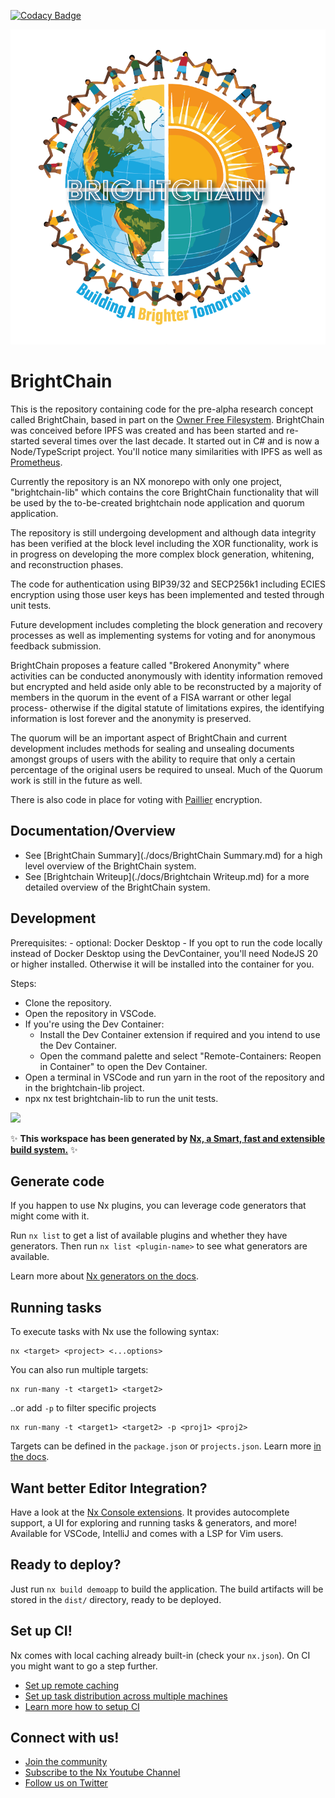 [![Codacy Badge](https://app.codacy.com/project/badge/Grade/e3f269c473254e0aa9d8f49acb0686ac)](https://app.codacy.com/gh/Digital-Defiance/BrightChain/dashboard?utm_source=gh&utm_medium=referral&utm_content=&utm_campaign=Badge_grade)

<div align="center">
  <img src="./brightchain-react/src/assets/images/BrightChain-Square-white.png" />
</div>

# BrightChain

This is the repository containing code for the pre-alpha research concept called BrightChain, based in part on the [Owner Free Filesystem](https://en.wikipedia.org/wiki/OFFSystem). BrightChain was conceived before IPFS was created and has been started and re-started several times over the last decade. It started out in C# and is now a Node/TypeScript project. You'll notice many similarities with IPFS as well as [Prometheus](https://github.com/Prometheus-SCN).

Currently the repository is an NX monorepo with only one project, "brightchain-lib" which contains the core BrightChain functionality that will be used by the to-be-created brightchain node application and quorum application.

The repository is still undergoing development and although data integrity has been verified at the block level including the XOR functionality, work is in progress on developing the more complex block generation, whitening, and reconstruction phases.

The code for authentication using BIP39/32 and SECP256k1 including ECIES encryption using those user keys has been implemented and tested through unit tests.

Future development includes completing the block generation and recovery processes as well as implementing systems for voting and for anonymous feedback submission.

BrightChain proposes a feature called "Brokered Anonymity" where activities can be conducted anonymously with identity information removed but encrypted and held aside only able to be reconstructed by a majority of members in the quorum in the event of a FISA warrant or other legal process- otherwise if the digital statute of limitations expires, the identifying information is lost forever and the anonymity is preserved.

The quorum will be an important aspect of BrightChain and current development includes methods for sealing and unsealing documents amongst groups of users with the ability to require that only a certain percentage of the original users be required to unseal. Much of the Quorum work is still in the future as well.

There is also code in place for voting with [Paillier](https://en.wikipedia.org/wiki/Paillier_cryptosystem) encryption.

## Documentation/Overview

- See [BrightChain Summary](./docs/BrightChain Summary.md) for a high level overview of the BrightChain system.
- See [Brightchain Writeup](./docs/Brightchain Writeup.md) for a more detailed overview of the BrightChain system.

## Development

Prerequisites:
    - optional: Docker Desktop
    - If you opt to run the code locally instead of Docker Desktop using the DevContainer, you'll need NodeJS 20 or higher installed. Otherwise it will be installed into the container for you.

Steps:
  - Clone the repository.
  - Open the repository in VSCode.
  - If you're using the Dev Container:
    - Install the Dev Container extension if required and you intend to use the Dev Container.
    - Open the command palette and select "Remote-Containers: Reopen in Container" to open the Dev Container.
  - Open a terminal in VSCode and run yarn in the root of the repository and in the brightchain-lib project.
  - npx nx test brightchain-lib to run the unit tests.

<a alt="Nx logo" href="https://nx.dev" target="_blank" rel="noreferrer"><img src="https://raw.githubusercontent.com/nrwl/nx/master/images/nx-logo.png" width="45"></a>

✨ **This workspace has been generated by [Nx, a Smart, fast and extensible build system.](https://nx.dev)** ✨

## Generate code

If you happen to use Nx plugins, you can leverage code generators that might come with it.

Run `nx list` to get a list of available plugins and whether they have generators. Then run `nx list <plugin-name>` to see what generators are available.

Learn more about [Nx generators on the docs](https://nx.dev/plugin-features/use-code-generators).

## Running tasks

To execute tasks with Nx use the following syntax:

```
nx <target> <project> <...options>
```

You can also run multiple targets:

```
nx run-many -t <target1> <target2>
```

..or add `-p` to filter specific projects

```
nx run-many -t <target1> <target2> -p <proj1> <proj2>
```

Targets can be defined in the `package.json` or `projects.json`. Learn more [in the docs](https://nx.dev/core-features/run-tasks).

## Want better Editor Integration?

Have a look at the [Nx Console extensions](https://nx.dev/nx-console). It provides autocomplete support, a UI for exploring and running tasks & generators, and more! Available for VSCode, IntelliJ and comes with a LSP for Vim users.

## Ready to deploy?

Just run `nx build demoapp` to build the application. The build artifacts will be stored in the `dist/` directory, ready to be deployed.

## Set up CI!

Nx comes with local caching already built-in (check your `nx.json`). On CI you might want to go a step further.

- [Set up remote caching](https://nx.dev/core-features/share-your-cache)
- [Set up task distribution across multiple machines](https://nx.dev/nx-cloud/features/distribute-task-execution)
- [Learn more how to setup CI](https://nx.dev/recipes/ci)

## Connect with us!

- [Join the community](https://nx.dev/community)
- [Subscribe to the Nx Youtube Channel](https://www.youtube.com/@nxdevtools)
- [Follow us on Twitter](https://twitter.com/nxdevtools)
